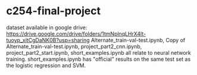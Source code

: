 # c254-final-project
 dataset available in google drive: https://drive.google.com/drive/folders/1tmNplnqLHrX4lt-tuoyp_xitCgDaNK0B?usp=sharing
Alternate_train-val-test.ipynb, Copy of Alternate_train-val-test.ipynb, project_part2_cnn.ipynb, project_part2_start.ipynb, short_examples.ipynb all relate to neural network training. short_examples.ipynb has "official" results on the same test set as the logistic regression and SVM.
